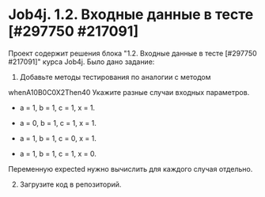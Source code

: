 # Job4j. 1.2. Входные данные в тесте [#297750 #217091]
Проект содержит решения блока "1.2. Входные данные в тесте [#297750 #217091]" курса Job4j.
Было дано задание:
1. Добавьте методы тестирования по аналогии с методом

whenA10B0C0X2Then40
Укажите разные случаи входных параметров.

- a = 1, b = 1, c = 1, x = 1.

- a = 0, b = 1, c = 1, x = 1.

- a = 1, b = 1, c = 0, x = 1.

- a = 1, b = 1, c = 1, x = 0.

Переменную expected нужно вычислить для каждого случая отдельно.

2. Загрузите код в репозиторий.